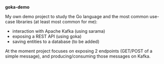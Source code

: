 
**goka-demo**

My own demo project to study the Go language and the most common use-case libraries (at least most common for me):
* interaction with Apache Kafka (using sarama)
* exposing a REST API (using goka)
* saving entities to a database (to be added)

At the moment project focuses on exposing 2 endpoints (GET/POST of a simple message), and producing/consuming those messages on Kafka.
